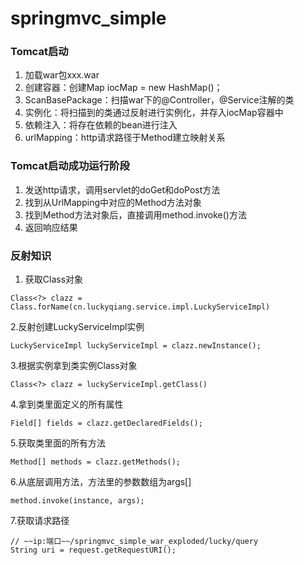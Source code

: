 # springmvc_simple
### Tomcat启动
1. 加载war包xxx.war
2. 创建容器：创建Map iocMap = new HashMap()；
3. ScanBasePackage：扫描war下的@Controller，@Service注解的类
4. 实例化：将扫描到的类通过反射进行实例化，并存入iocMap容器中
5. 依赖注入：将存在依赖的bean进行注入
6. urlMapping：http请求路径于Method建立映射关系



### Tomcat启动成功运行阶段
1. 发送http请求，调用servlet的doGet和doPost方法
2. 找到从UrlMapping中对应的Method方法对象
3. 找到Method方法对象后，直接调用method.invoke()方法
4. 返回响应结果


### 反射知识
1. 获取Class对象
```
Class<?> clazz = Class.forName(cn.luckyqiang.service.impl.LuckyServiceImpl)
```
2.反射创建LuckyServiceImpl实例

```
LuckyServiceImpl luckyServiceImpl = clazz.newInstance();
```
3.根据实例拿到类实例Class对象

```
Class<?> clazz = luckyServiceImpl.getClass()

```
4.拿到类里面定义的所有属性

```
Field[] fields = clazz.getDeclaredFields();
```
5.获取类里面的所有方法

```
Method[] methods = clazz.getMethods();
```
6.从底层调用方法，方法里的参数数组为args[]
```
method.invoke(instance, args);
```
7.获取请求路径

```
// ~~ip:端口~~/springmvc_simple_war_exploded/lucky/query
String uri = request.getRequestURI();
```




